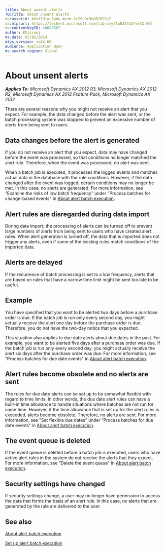 ```yaml
---
title: About unsent alerts
TOCTitle: About unsent alerts
ms:assetid: bfef101a-5ada-4ceb-8c29-9c3b082629a7
ms:mtpsurl: https://technet.microsoft.com/library/Aa834432(v=AX.60)
ms:contentKeyID: 46687567
author: Khairunj
ms.date: 05/02/2014
mtps_version: v=AX.60
audience: Application User
ms.search.region: Global
---
```


# About unsent alerts 


_**Applies To:** Microsoft Dynamics AX 2012 R3, Microsoft Dynamics AX 2012 R2, Microsoft Dynamics AX 2012 Feature Pack, Microsoft Dynamics AX 2012_

There are several reasons why you might not receive an alert that you expect. For example, the data changed before the alert was sent, or the batch processing system was stopped to prevent an excessive number of alerts from being sent to users.

## Data changes before the alert is generated

If you do not receive an alert that you expect, data may have changed before the event was processed, so that conditions no longer matched the alert rule. Therefore, when the event was processed, no alert was sent.

When a batch job is executed, it processes the logged events and matches actual data in the database with the rule conditions. However, if the data changed after the event was logged, certain conditions may no longer be met. In this case, no alerts are generated. For more information, see "Examine the risks of low batch frequency" under "Process batches for change-based events" in [About alert batch execution](about-alert-batch-execution.md).

## Alert rules are disregarded during data import

During data import, the processing of alerts can be turned off to prevent large numbers of alerts from being sent to users who have created alert rules. When alert generation is turned off, the data that is imported does not trigger any alerts, even if some of the existing rules match conditions of the imported data.

## Alerts are delayed

If the recurrence of batch processing is set to a low frequency, alerts that are based on rules that have a narrow time limit might be sent too late to be useful.

## Example

You have specified that you want to be alerted two days before a purchase order is due. If the batch job is run only every second day, you might actually receive the alert one day before the purchase order is due. Therefore, you do not have the two-day notice that you expected.

This situation also applies to due date alerts about due dates in the past. For example, you want to be alerted five days after a purchase order was due. If the batch job is run only every second day, you might actually receive the alert six days after the purchase order was due. For more information, see "Process batches for due date events" in [About alert batch execution](about-alert-batch-execution.md).

## Alert rules become obsolete and no alerts are sent

The rules for due date alerts can be set up to be somewhat flexible with regard to time limits. In other words, the due date alert rules can have a built-in time allowance to handle situations where batches are not run for some time. However, if the time allowance that is set up for the alert rules is exceeded, alerts become obsolete. Therefore, no alerts are sent. For more information, see "Set flexible due dates" under "Process batches for due date events" in [About alert batch execution](about-alert-batch-execution.md).

## The event queue is deleted

If the event queue is deleted before a batch job is executed, users who have active alert rules in the system do not receive the alerts that they expect. For more information, see "Delete the event queue" in [About alert batch execution](about-alert-batch-execution.md).

## Security settings have changed

If security settings change, a user may no longer have permission to access the data that forms the basis of an alert rule. In this case, no alerts that are generated by the rule are delivered to the user.

## See also

[About alert batch execution](about-alert-batch-execution.md)

[Set up alert batch execution](set-up-alert-batch-execution.md)

  


